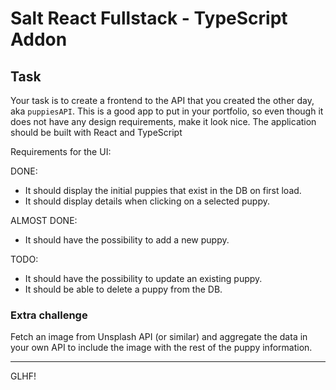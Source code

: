 # Salt React Fullstack - TypeScript Addon

## Task
Your task is to create a frontend to the API that you created the other day, aka `puppiesAPI`.
This is a good app to put in your portfolio, so even though it does not have any design requirements, make it look nice. The application should be built with React and TypeScript

Requirements for the UI:

DONE:
- It should display the initial puppies that exist in the DB on first load.
- It should display details when clicking on a selected puppy.

ALMOST DONE:
- It should have the possibility to add a new puppy.

TODO:
- It should have the possibility to update an existing puppy.
- It should be able to delete a puppy from the DB.

### Extra challenge
Fetch an image from Unsplash API (or similar) and aggregate the data in your own API to include the image with the rest of the puppy information.

---

GLHF!
